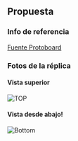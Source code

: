 ## Propuesta ##

### Info de referencia
[Fuente Protoboard](https://github.com/cese-dci/tpfinal-dci-21b-aralce/files/6993627/FuenteProtoboard.pdf)

### Fotos de la réplica 

#### Vista superior 
![TOP](https://user-images.githubusercontent.com/72839552/129589938-2c95c905-977b-4ff5-ac44-3ef74582dfce.PNG)

#### Vista desde abajo!
![Bottom](https://user-images.githubusercontent.com/72839552/129590266-1c71a254-6e9d-4495-b167-940bbf0423e5.jpg)
